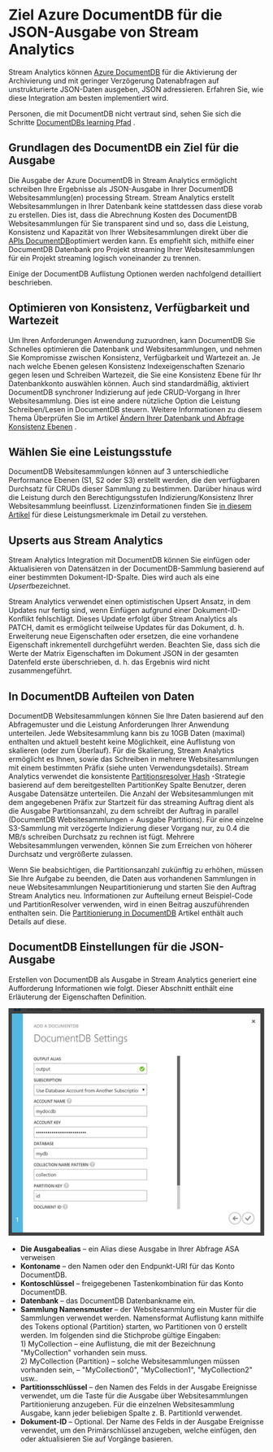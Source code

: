 <properties
    pageTitle="JSON-Ausgabe für Stream Analytics | Microsoft Azure"
    description="Erfahren Sie, wie Stream Analytics Azure DocumentDB für die JSON-Ausgabe für Daten Archivierung und Low-Wartezeit Abfragen auf unstrukturierte JSON-Daten angewendet werden kann."
    keywords="JSON-Ausgabe"
    documentationCenter=""
    services="stream-analytics,documentdb"
    authors="jeffstokes72"
    manager="jhubbard"
    editor="cgronlun"/>

<tags
    ms.service="stream-analytics"
    ms.devlang="na"
    ms.topic="article"
    ms.tgt_pltfrm="na"
    ms.workload="data-services"
    ms.date="09/26/2016"
    ms.author="jeffstok"/>

# <a name="target-azure-documentdb-for-json-output-from-stream-analytics"></a>Ziel Azure DocumentDB für die JSON-Ausgabe von Stream Analytics

Stream Analytics können [Azure DocumentDB](https://azure.microsoft.com/services/documentdb/) für die Aktivierung der Archivierung und mit geringer Verzögerung Datenabfragen auf unstrukturierte JSON-Daten ausgeben, JSON adressieren. Erfahren Sie, wie diese Integration am besten implementiert wird.

Personen, die mit DocumentDB nicht vertraut sind, sehen Sie sich die Schritte [DocumentDBs learning Pfad](https://azure.microsoft.com/documentation/learning-paths/documentdb/) .

## <a name="basics-of-documentdb-as-an-output-target"></a>Grundlagen des DocumentDB ein Ziel für die Ausgabe
Die Ausgabe der Azure DocumentDB in Stream Analytics ermöglicht schreiben Ihre Ergebnisse als JSON-Ausgabe in Ihrer DocumentDB Websitesammlung(en) processing Stream. Stream Analytics erstellt Websitesammlungen in Ihrer Datenbank keine stattdessen dass diese vorab zu erstellen. Dies ist, dass die Abrechnung Kosten des DocumentDB Websitesammlungen für Sie transparent sind und so, dass die Leistung, Konsistenz und Kapazität von Ihrer Websitesammlungen direkt über die [APIs DocumentDB](https://msdn.microsoft.com/library/azure/dn781481.aspx)optimiert werden kann. Es empfiehlt sich, mithilfe einer DocumentDB Datenbank pro Projekt streaming Ihrer Websitesammlungen für ein Projekt streaming logisch voneinander zu trennen.

Einige der DocumentDB Auflistung Optionen werden nachfolgend detailliert beschrieben.

## <a name="tune-consistency-availability-and-latency"></a>Optimieren von Konsistenz, Verfügbarkeit und Wartezeit

Um Ihren Anforderungen Anwendung zuzuordnen, kann DocumentDB Sie Schnelles optimieren die Datenbank und Websitesammlungen, und nehmen Sie Kompromisse zwischen Konsistenz, Verfügbarkeit und Wartezeit an. Je nach welche Ebenen gelesen Konsistenz Indexeigenschaften Szenario gegen lesen und Schreiben Wartezeit, die Sie eine Konsistenz Ebene für Ihr Datenbankkonto auswählen können. Auch sind standardmäßig, aktiviert DocumentDB synchroner Indizierung auf jede CRUD-Vorgang in Ihrer Websitesammlung. Dies ist eine andere nützliche Option die Leistung Schreiben/Lesen in DocumentDB steuern. Weitere Informationen zu diesem Thema Überprüfen Sie im Artikel [Ändern Ihrer Datenbank und Abfrage Konsistenz Ebenen](../documentdb/documentdb-consistency-levels.md) .

## <a name="choose-a-performance-level"></a>Wählen Sie eine Leistungsstufe

DocumentDB Websitesammlungen können auf 3 unterschiedliche Performance Ebenen (S1, S2 oder S3) erstellt werden, die den verfügbaren Durchsatz für CRUDs dieser Sammlung zu bestimmen. Darüber hinaus wird die Leistung durch den Berechtigungsstufen Indizierung/Konsistenz Ihrer Websitesammlung beeinflusst. Lizenzinformationen finden Sie [in diesem Artikel](../documentdb/documentdb-performance-levels.md) für diese Leistungsmerkmale im Detail zu verstehen.

## <a name="upserts-from-stream-analytics"></a>Upserts aus Stream Analytics

Stream Analytics Integration mit DocumentDB können Sie einfügen oder Aktualisieren von Datensätzen in der DocumentDB-Sammlung basierend auf einer bestimmten Dokument-ID-Spalte. Dies wird auch als eine *Upsert*bezeichnet.

Stream Analytics verwendet einen optimistischen Upsert Ansatz, in dem Updates nur fertig sind, wenn Einfügen aufgrund einer Dokument-ID-Konflikt fehlschlägt. Dieses Update erfolgt über Stream Analytics als PATCH, damit es ermöglicht teilweise Updates für das Dokument, d. h. Erweiterung neue Eigenschaften oder ersetzen, die eine vorhandene Eigenschaft inkrementell durchgeführt werden. Beachten Sie, dass sich die Werte der Matrix Eigenschaften im Dokument JSON in der gesamten Datenfeld erste überschrieben, d. h. das Ergebnis wird nicht zusammengeführt.

## <a name="data-partitioning-in-documentdb"></a>In DocumentDB Aufteilen von Daten

DocumentDB Websitesammlungen können Sie Ihre Daten basierend auf den Abfragemuster und die Leistung Anforderungen Ihrer Anwendung unterteilen. Jede Websitesammlung kann bis zu 10GB Daten (maximal) enthalten und aktuell besteht keine Möglichkeit, eine Auflistung von skalieren (oder zum Überlauf). Für die Skalierung, Stream Analytics ermöglicht es Ihnen, sowie das Schreiben in mehrere Websitesammlungen mit einem bestimmten Präfix (siehe unten Verwendungsdetails). Stream Analytics verwendet die konsistente [Partitionsresolver Hash](https://msdn.microsoft.com/library/azure/microsoft.azure.documents.partitioning.hashpartitionresolver.aspx) -Strategie basierend auf dem bereitgestellten PartitionKey Spalte Benutzer, deren Ausgabe Datensätze unterteilen. Die Anzahl der Websitesammlungen mit dem angegebenen Präfix zur Startzeit für das streaming Auftrag dient als die Ausgabe Partitionsanzahl, zu dem schreibt der Auftrag in parallel (DocumentDB Websitesammlungen = Ausgabe Partitions). Für eine einzelne S3-Sammlung mit verzögerte Indizierung dieser Vorgang nur, zu 0.4 die MB/s schreiben Durchsatz zu rechnen ist fügt. Mehrere Websitesammlungen verwenden, können Sie zum Erreichen von höherer Durchsatz und vergrößerte zulassen.

Wenn Sie beabsichtigen, die Partitionsanzahl zukünftig zu erhöhen, müssen Sie Ihre Aufgabe zu beenden, die Daten aus vorhandenen Sammlungen in neue Websitesammlungen Neupartitionierung und starten Sie den Auftrag Stream Analytics neu. Informationen zur Aufteilung erneut Beispiel-Code und PartitionResolver verwenden, wird in einen Beitrag auszuführenden enthalten sein. Die [Partitionierung in DocumentDB](../articles/documentdb-partition-data.md#developing-a-partitioned-application) Artikel enthält auch Details auf diese.

## <a name="documentdb-settings-for-json-output"></a>DocumentDB Einstellungen für die JSON-Ausgabe

Erstellen von DocumentDB als Ausgabe in Stream Analytics generiert eine Aufforderung Informationen wie folgt. Dieser Abschnitt enthält eine Erläuterung der Eigenschaften Definition.

![Documentdb Stream Analytics Ausgabe Bildschirm](media/stream-analytics-documentdb-output/stream-analytics-documentdb-output.png)  

-   **Die Ausgabealias** – ein Alias diese Ausgabe in Ihrer Abfrage ASA verweisen  
-   **Kontoname** – den Namen oder den Endpunkt-URI für das Konto DocumentDB.  
-   **Kontoschlüssel** – freigegebenen Tastenkombination für das Konto DocumentDB.  
-   **Datenbank** – das DocumentDB Datenbankname ein.  
-   **Sammlung Namensmuster** – der Websitesammlung ein Muster für die Sammlungen verwendet werden. Namensformat Auflistung kann mithilfe des Tokens optional {Partition} starten, wo Partitionen von 0 erstellt werden. Im folgenden sind die Stichprobe gültige Eingaben:  
   1\) MyCollection – eine Auflistung, die mit der Bezeichnung "MyCollection" vorhanden sein muss.  
   2\) MyCollection {Partition} – solche Websitesammlungen müssen vorhanden sein, – "MyCollection0", "MyCollection1", "MyCollection2" usw..  
-   **Partitionsschlüssel** – den Namen des Felds in der Ausgabe Ereignisse verwendet, um die Taste für die Ausgabe über Websitesammlungen Partitionierung anzugeben. Für die einzelnen Websitesammlung Ausgabe, kann jeder beliebigen Spalte z. B. PartitionId verwendet.  
-   **Dokument-ID** – Optional. Der Name des Felds in der Ausgabe Ereignisse verwendet, um den Primärschlüssel anzugeben, welche einfügen, den oder aktualisieren Sie auf Vorgänge basieren.  

